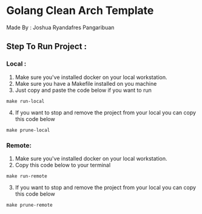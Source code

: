 # Golang Clean Arch Template

Made By : Joshua Ryandafres Pangaribuan

## Step To Run Project :

### Local :

1. Make sure you've installed docker on your local workstation.
2. Make sure you have a Makefile installed on you machine
3. Just copy and paste the code below if you want to run

```
make run-local
```

4. If you want to stop and remove the project from your local you can copy this code below

```
make prune-local
```

### Remote:

1. Make sure you've installed docker on your local workstation.
2. Copy this code below to your terminal

```
make run-remote
```

3. If you want to stop and remove the project from your local you can copy this code below

```
make prune-remote
```
